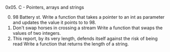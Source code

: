 0x05. C - Pointers, arrays and strings

0. 98 Battery st.
Write a function that takes a pointer to an int as parameter and updates the value it points to to 98.
1. Don't swap horses in crossing a stream 
Write a function that swaps the values of two integers.
2. This report, by its very length, defends itself against the risk of being read 
Write a function that returns the length of a string.
